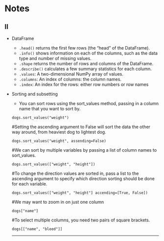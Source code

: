 # Notes
## II
- DataFrame
  - `.head()` returns the first few rows (the “head” of the DataFrame).
  - `.info()` shows information on each of the columns, such as the data type and number of missing values.
  - `.shape` returns the number of rows and columns of the DataFrame.
  - `.describe()` calculates a few summary statistics for each column.
  - `.values`: A two-dimensional NumPy array of values.
  - `.columns`: An index of columns: the column names.
  - `.index`: An index for the rows: either row numbers or row names
 - Sorting and subsetting
   - You can sort rows using the sort_values method, passing in a column name that you want to sort by.
   ```
   dogs.sort_values("weight")
   ```
   
   #Setting the ascending argument to False will sort the data the other way around, from heaviest dog to lightest dog.
   ```
   dogs.sort_values("weight", assending=False)
   ```
   #We can sort by multiple variables by passing a list of column names to sort_values.
   ```
   dogs.sort_values(["weight", "height"])
   ```
   #To change the direction values are sorted in, pass a list to the ascending argument to specify which direction sorting should be done for each variable.
   ```
   dogs.sort_values(["weight", "height"] accending=[True, False])
   ```
   #We may want to zoom in on just one column
   ```
   dogs["name"]
   ```
   
   #To select multiple columns, you need two pairs of square brackets.
   ```
   dogs[["name", "bleed"]]
   ```
   
   -------------------------------------------------------------------------------------------------------------------------------------------------------------------------------------------------------------------------
   
   